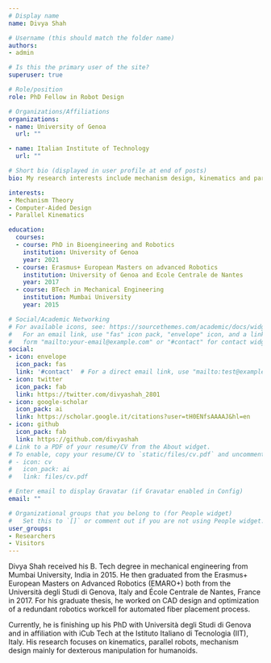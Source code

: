 ```yaml
---
# Display name
name: Divya Shah

# Username (this should match the folder name)
authors:
- admin

# Is this the primary user of the site?
superuser: true

# Role/position
role: PhD Fellow in Robot Design

# Organizations/Affiliations
organizations:
- name: University of Genoa
  url: ""

- name: Italian Institute of Technology
  url: ""

# Short bio (displayed in user profile at end of posts)
bio: My research interests include mechanism design, kinematics and parallel robots.

interests:
- Mechanism Theory
- Computer-Aided Design
- Parallel Kinematics

education:
  courses:
  - course: PhD in Bioengineering and Robotics
    institution: University of Genoa
    year: 2021
  - course: Erasmus+ European Masters on advanced Robotics
    institution: University of Genoa and Ecole Centrale de Nantes
    year: 2017
  - course: BTech in Mechanical Engineering
    institution: Mumbai University
    year: 2015

# Social/Academic Networking
# For available icons, see: https://sourcethemes.com/academic/docs/widgets/#icons
#   For an email link, use "fas" icon pack, "envelope" icon, and a link in the
#   form "mailto:your-email@example.com" or "#contact" for contact widget.
social:
- icon: envelope
  icon_pack: fas
  link: '#contact'  # For a direct email link, use "mailto:test@example.org".
- icon: twitter
  icon_pack: fab
  link: https://twitter.com/divyashah_2801
- icon: google-scholar
  icon_pack: ai
  link: https://scholar.google.it/citations?user=tH0ENfsAAAAJ&hl=en
- icon: github
  icon_pack: fab
  link: https://github.com/divyashah
# Link to a PDF of your resume/CV from the About widget.
# To enable, copy your resume/CV to `static/files/cv.pdf` and uncomment the lines below.  
# - icon: cv
#   icon_pack: ai
#   link: files/cv.pdf

# Enter email to display Gravatar (if Gravatar enabled in Config)
email: ""

# Organizational groups that you belong to (for People widget)
#   Set this to `[]` or comment out if you are not using People widget.  
user_groups:
- Researchers
- Visitors
---
```


Divya Shah received his B. Tech degree in mechanical engineering from Mumbai University, India in 2015. He then graduated from the Erasmus+ European Masters on Advanced Robotics (EMARO+) both from the Università degli Studi di Genova, Italy and École Centrale de Nantes, France in 2017. For his graduate thesis, he worked on CAD design and optimization of a redundant robotics workcell for automated fiber placement process.

Currently, he is finishing up his PhD with Università degli Studi di Genova and in affiliation with iCub Tech at the Istituto Italiano di Tecnologia (IIT), Italy. His research focuses on kinematics, parallel robots, mechanism design mainly for dexterous manipulation for humanoids.
